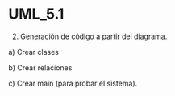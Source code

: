 # UML_5.1

2. Generación de código a partir del diagrama. 

a) Crear clases

b) Crear relaciones

c) Crear main (para probar el sistema).
